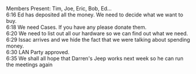 <p>
Members Present:  Tim, Joe, Eric, Bob, Ed...
<br>
6:16	Ed has deposited all the money.  We need to decide what we want to buy.<br>
6:18	We need Cases.  If you have any please donate them.<br>
6:20	We need to list out all our hardware so we can find out what we need.<br>
6:29	Issac arrives and we hide the fact that we were talking about spending money.<br>
6:30	LAN Party approved.<br>
6:35	We shall all hope that Darren's Jeep works next week so he can run the meetings again<br>
</p>
